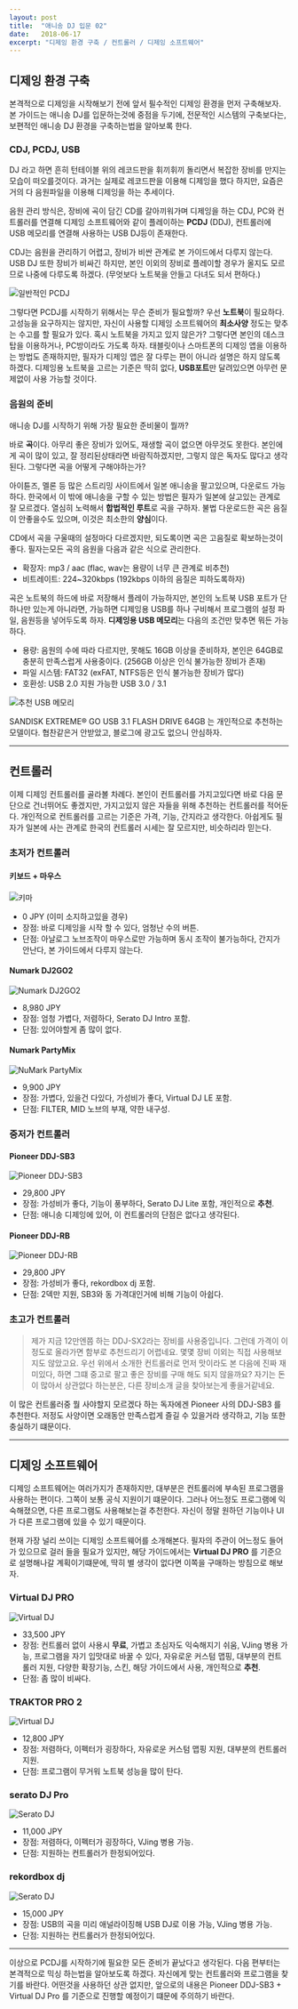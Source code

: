 ```yaml
---
layout: post
title:  "애니송 DJ 입문 02"
date:   2018-06-17
excerpt: "디제잉 환경 구축 / 컨트롤러 / 디제잉 소프트웨어"
---
```


## 디제잉 환경 구축

본격적으로 디제잉을 시작해보기 전에 앞서 필수적인 디제잉 환경을 먼저 구축해보자.
본 가이드는 애니송 DJ를 입문하는것에 중점을 두기에, 전문적인 시스템의 구축보다는, 보편적인 애니송 DJ 환경을 구축하는법을 알아보록 한다.

### CDJ, PCDJ, USB

DJ 라고 하면 흔히 턴테이블 위의 레코드판을 휘끼휘끼 돌리면서 복잡한 장비를 만지는 모습이 떠오를것이다.
과거는 실제로 레코드판을 이용해 디제잉을 했다 하지만, 요즘은 거의 다 음원파일을 이용해 디제잉을 하는 추세이다.

음원 관리 방식은, 장비에 곡이 담긴 CD를 갈아끼워가며 디제잉을 하는 CDJ, PC와 컨트롤러를 연결해 디제잉 소프트웨어와 같이 플레이하는 **PCDJ** (DDJ), 컨트롤러에 USB 메모리를 연결해 사용하는 USB DJ등이 존재한다.

CDJ는 음원을 관리하기 어렵고, 장비가 비싼 관계로 본 가이드에서 다루지 않는다.
USB DJ 또한 장비가 비싸긴 하지만, 본인 이외의 장비로 플레이할 경우가 올지도 모르므로 나중에 다루도록 하겠다. (무엇보다 노트북을 안들고 다녀도 되서 편하다.)

![일반적인 PCDJ](https://medias.audiofanzine.com/images/normal/pioneer-ddj-ergo-k-634341.jpg)

그렇다면 PCDJ를 시작하기 위해서는 무슨 준비가 필요할까?
우선 **노트북**이 필요하다. 고성능을 요구하지는 않지만, 자신이 사용할 디제잉 소프트웨어의 **최소사양** 정도는 맞추는 수고를 할 필요가 있다. 혹시 노트북을 가지고 있지 않은가? 그렇다면 본인의 데스크탑을 이용하거나, PC방이라도 가도록 하자.
태블릿이나 스마트폰의 디제잉 앱을 이용하는 방법도 존재하지만, 필자가 디제잉 앱은 잘 다루는 편이 아니라 설명은 하지 않도록 하겠다.
디제잉용 노트북을 고르는 기준은 딱히 없다, **USB포트**만 달려있으면 아무런 문제없이 사용 가능할 것이다.

### 음원의 준비

애니송 DJ를 시작하기 위해 가장 필요한 준비물이 뭘까?

바로 **곡**이다. 아무리 좋은 장비가 있어도, 재생할 곡이 없으면 아무것도 못한다.
본인에게 곡이 많이 있고, 잘 정리된상태라면 바람직하겠지만, 그렇지 않은 독자도 많다고 생각된다. 그렇다면 곡을 어떻게 구해야하는가?

아이튠즈, 멜론 등 많은 스트리밍 사이트에서 일본 애니송을 팔고있으며, 다운로드 가능하다. 한국에서 이 밖에 애니송을 구할 수 있는 방법은 필자가 일본에 살고있는 관계로 잘 모르겠다. 열심히 노력해서 **합법적인 루트**로 곡을 구하자. 불법 다운로드한 곡은 음질이 안좋을수도 있으며, 이것은 최소한의 **양심**이다.

CD에서 곡을 구울때의 설정마다 다르겠지만, 되도록이면 곡은 고음질로 확보하는것이 좋다.
필자는모든 곡의 음원을 다음과 같은 식으로 관리한다.

- 확장자: mp3 / aac (flac, wav는 용량이 너무 큰 관계로 비추천)
- 비트레이트: 224~320kbps (192kbps 이하의 음질은 피하도록하자)

곡은 노트북의 하드에 바로 저장해서 플레이 가능하지만, 본인의 노트북 USB 포트가 단 하나만 있는게 아니라면, 가능하면 디제잉용 USB를 하나 구비해서 프로그램의 설정 파일, 음원등을 넣어두도록 하자. **디제잉용 USB 메모리**는 다음의 조건만 맞추면 뭐든 가능하다.

- 용량: 음원의 수에 따라 다르지만, 못해도 16GB 이상을 준비하자, 본인은 64GB로 충분히 만족스럽게 사용중이다. (256GB 이상은 인식 불가능한 장비가 존재)
- 파일 시스템: FAT32 (exFAT, NTFS등은 인식 불가능한 장비가 많다)
- 호환성: USB 2.0 지원 가능한 USB 3.0 / 3.1

![추천 USB 메모리](https://www.sandisk.com/content/dam/sandisk-main/en_us/assets/product/retail/Extreme_CZ800_Right_Open.png)

SANDISK EXTREME® GO USB 3.1 FLASH DRIVE 64GB 는 개인적으로 추천하는 모델이다. 협찬같은거 안받았고, 블로그에 광고도 없으니 안심하자.

---

## 컨트롤러

이제 디제잉 컨트롤러를 골라볼 차례다. 본인이 컨트롤러를 가지고있다면 바로 다음 문단으로 건너뛰어도 좋겠지만, 가지고있지 않은 자들을 위해 추천하는 컨트롤러를 적어둔다. 개인적으로 컨트롤러를 고르는 기준은 가격, 기능, 간지라고 생각한다.
아쉽게도 필자가 일본에 사는 관계로 한국의 컨트롤러 시세는 잘 모르지만, 비슷하리라 믿는다.

### 초저가 컨트롤러

#### 키보드 + 마우스

![키마](https://images-na.ssl-images-amazon.com/images/I/81Io15QIlML._SL1500_.jpg)

- 0 JPY (이미 소지하고있을 경우)
- 장점: 바로 디제잉을 시작 할 수 있다, 엄청난 수의 버튼.
- 단점: 아날로그 노브조작이 마우스로만 가능하며 동시 조작이 불가능하다, 간지가 안난다, 본 가이드에서 다루지 않는다.

#### Numark DJ2GO2

![Numark DJ2GO2](https://images-na.ssl-images-amazon.com/images/I/81yef%2BzMrsL._SL1500_.jpg)

- 8,980 JPY
- 장점: 엄청 가볍다, 저렴하다, Serato DJ Intro 포함.
- 단점: 있어야할게 좀 많이 없다.

#### Numark PartyMix

![NuMark PartyMix](https://www.numark.com/images/sized/images/product_large/PartyMix_front_3000x1875_web-624x390.jpg)

- 9,900 JPY
- 장점: 가볍다, 있을건 다있다, 가성비가 좋다, Virtual DJ LE 포함.
- 단점: FILTER, MID 노브의 부재, 약한 내구성.

### 중저가 컨트롤러

#### Pioneer DDJ-SB3

![Pioneer DDJ-SB3](https://pdj-ecom-cdn.azureedge.net/-/media/pioneerdj/images/products/controller/ddj-sb3/ddj-sb3-angle.jpg)

- 29,800 JPY
- 장점: 가성비가 좋다, 기능이 풍부하다, Serato DJ Lite 포함, 개인적으로 **추천**.
- 단점: 애니송 디제잉에 있어, 이 컨트롤러의 단점은 없다고 생각된다.

#### Pioneer DDJ-RB

![Pioneer DDJ-RB](https://pdj-ecom-cdn.azureedge.net/-/media/pioneerdj/images/products/controller/ddj-rb/black/ddj-rb-angle.jpg)

- 29,800 JPY
- 장점: 가성비가 좋다, rekordbox dj 포함.
- 단점: 2덱만 지원, SB3와 동 가격대인거에 비해 기능이 아쉽다.

### 초고가 컨트롤러

> 제가 지금 12만엔쯤 하는 DDJ-SX2라는 장비를 사용중입니다. 그런데 가격이 이정도로 올라가면 함부로 추천드리기 어렵네요. 몇몇 장비 이외는 직접 사용해보지도 않았고요. 우선 위에서 소개한 컨트롤러로 먼저 맛이라도 본 다음에 진짜 재미있다, 하면 그떄 중고로 팔고 좋은 장비를 구매 해도 되지 않을까요? 자기는 돈이 많아서 상관없다 하는분은, 다른 장비소개 글을 찾아보는게 좋을거같네요.

이 많은 컨트롤러중 뭘 사야할지 모르겠다 하는 독자에겐 Pioneer 사의 DDJ-SB3 를 추천한다. 저정도 사양이면 오래동안 만족스럽게 즐길 수 있을거라 생각하고, 기능 또한 충실하기 떄문이다.

---

## 디제잉 소프트웨어

디제잉 소프트웨어는 여러가지가 존재하지만, 대부분은 컨트롤러에 부속된 프로그램을 사용하는 편이다. 그쪽이 보통 공식 지원이기 떄문이다. 그러나 어느정도 프로그램에 익숙해졌으면, 다른 프로그램도 사용해보는걸 추천한다. 자신이 정말 원하던 기능이나 UI가 다른 프로그램에 있을 수 있기 때문이다.

현재 가장 널리 쓰이는 디제잉 소프트웨어를 소개해본다. 필자의 주관이 어느정도 들어가 있으므로 걸러 들을 필요가 있지만, 해당 가이드에서는 **Virtual DJ PRO** 를 기준으로 설명해나갈 계획이기떄문에, 딱히 별 생각이 없다면 이쪽을 구매하는 방침으로 해보자.

### Virtual DJ PRO

![Virtual DJ](https://www.virtualdj.com/images/v82.gif)

- 33,500 JPY
- 장점: 컨트롤러 없이 사용시 **무료**, 가볍고 초심자도 익숙해지기 쉬움, VJing 병용 가능, 프로그램을 자기 입맛대로 바꿀 수 있다, 자유로운 커스텀 맵핑, 대부분의 컨트롤러 지원, 다양한 확장기능, 스킨, 해당 가이드에서 사용, 개인적으로 **추천**.
- 단점: 좀 많이 비싸다.

### TRAKTOR PRO 2

![Virtual DJ](https://www.native-instruments.com/typo3temp/pics/img-ce-intro_paragraph_facelift_traktor-le-2-00ef7a90c62137c90005ece98145f16c-d.jpg)

- 12,800 JPY
- 장점: 저렴하다, 이펙터가 굉장하다, 자유로운 커스텀 맵핑 지원, 대부분의 컨트롤러 지원.
- 단점: 프로그램이 무거워 노트북 성능을 많이 탄다.

### serato DJ Pro

![Serato DJ](https://u.cdn.sera.to/content/images/62/27162/27162.jpeg)

- 11,000 JPY
- 장점: 저렴하다, 이펙터가 굉장하다, VJing 병용 가능.
- 단점: 지원하는 컨트롤러가 한정되어있다.

### rekordbox dj

![Serato DJ](https://rekordbox.com/assets/img/function/func_dj_4_img3.png)

- 15,000 JPY
- 장점: USB의 곡을 미리 애널라이징해 USB DJ로 이용 가능, VJing 병용 가능.
- 단점: 지원하는 컨트롤러가 한정되어있다.

---

이상으로 PCDJ를 시작하기에 필요한 모든 준비가 끝났다고 생각된다. 다음 편부터는 본격적으로 믹싱 하는법을 알아보도록 하겠다.
자신에게 맞는 컨트롤러와 프로그램을 찾기를 바란다. 어떤것을 사용하던 상관 없지만, 앞으로의 내용은 Pioneer DDJ-SB3 + Virtual DJ Pro 를 기준으로 진행할 예정이기 떄문에 주의하기 바란다.